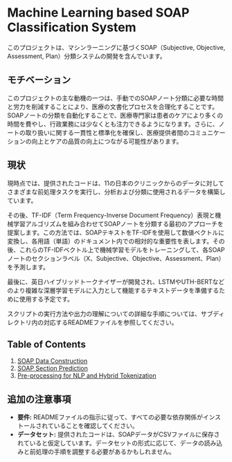 # Machine Learning based SOAP Classification System

このプロジェクトは、マシンラーニングに基づくSOAP（Subjective, Objective, Assessment, Plan）分類システムの開発を含んでいます。


## モチベーション

このプロジェクトの主な動機の一つは、手動でのSOAPノート分類に必要な時間と労力を削減することにより、医療の文書化プロセスを合理化することです。SOAPノートの分類を自動化することで、医療専門家は患者のケアにより多くの時間を費やし、行政業務には少なくとも注力できるようになります。さらに、ノートの取り扱いに関する一貫性と標準化を確保し、医療提供者間のコミュニケーションの向上とケアの品質の向上につながる可能性があります。


## 現状

現時点では、提供されたコードは、11の日本のクリニックからのデータに対してさまざまな前処理タスクを実行し、分析および分類に使用されるデータを構築しています。

その後、TF-IDF（Term Frequency-Inverse Document Frequency）表現と機械学習アルゴリズムを組み合わせてSOAPノートを分類する最初のアプローチを提案します。この方法では、SOAPテキストをTF-IDFを使用して数値ベクトルに変換し、各用語（単語）のドキュメント内での相対的な重要性を表します。その後、これらのTF-IDFベクトル上で機械学習モデルをトレーニングして、各SOAPノートのセクションラベル（X、Subjective、Objective、Assessment、Plan）を予測します。

最後に、英日ハイブリッドトークナイザーが開発され、LSTMやUTH-BERTなどのより複雑な深層学習モデルに入力として機能するテキストデータを準備するために使用する予定です。

スクリプトの実行方法や出力の理解についての詳細な手順については、サブディレクトリ内の対応するREADMEファイルを参照してください。


## Table of Contents

1. [SOAP Data Construction](soap_classification/data_construction/README-日本語.md)
2. [SOAP Section Prediction](soap_classification/prediction/README-日本語.md)
3. [Pre-processing for NLP and Hybrid Tokenization](soap_classification/preprocessing/README-日本語.md)


## 追加の注意事項

- **要件:** READMEファイルの指示に従って、すべての必要な依存関係がインストールされていることを確認してください。
- **データセット:** 提供されたコードは、SOAPデータがCSVファイルに保存されていると仮定しています。データセットの形式に応じて、データの読み込みと前処理の手順を調整する必要があるかもしれません。